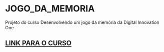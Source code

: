 # JOGO_DA_MEMORIA
Projeto do curso Desenvolvendo um jogo da memória da Digital Innovation One

## <a href="https://web.digitalinnovation.one/project/desenvolvendo-um-jogo-da-memoria/learning/f2c743aa-edc8-4185-809c-b64d5988a4a0?back=/track/javascript-game-developer&bootcamp_id=598f2ee3-6af1-4370-a843-2cb9afe2f70f">LINK PARA O CURSO</a>
